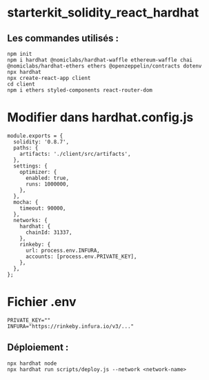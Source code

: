 # starterkit_solidity_react_hardhat

## Les commandes utilisés :
```
npm init
npm i hardhat @nomiclabs/hardhat-waffle ethereum-waffle chai @nomiclabs/hardhat-ethers ethers @openzeppelin/contracts dotenv
npx hardhat
npx create-react-app client
cd client
npm i ethers styled-components react-router-dom
```
# Modifier dans hardhat.config.js
```
module.exports = {
  solidity: '0.8.7',
  paths: {
    artifacts: './client/src/artifacts',
  },
  settings: {
    optimizer: {
      enabled: true,
      runs: 1000000,
    },
  },
  mocha: {
    timeout: 90000,
  },
  networks: {
    hardhat: {
      chainId: 31337,
    },
    rinkeby: {
      url: process.env.INFURA,
      accounts: [process.env.PRIVATE_KEY],
    },  
  },
};
```
# Fichier .env
```
PRIVATE_KEY=""
INFURA="https://rinkeby.infura.io/v3/..."
```

## Déploiement :
```
npx hardhat node
npx hardhat run scripts/deploy.js --network <network-name>
```